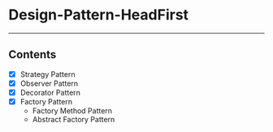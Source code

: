 # Design-Pattern-HeadFirst

---

## Contents
- [x] Strategy Pattern
- [x] Observer Pattern
- [x] Decorator Pattern
- [x] Factory Pattern
  - Factory Method Pattern
  - Abstract Factory Pattern
